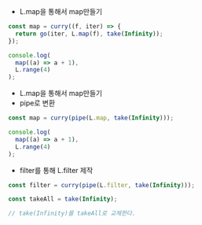 - L.map을 통해서 map만들기

```javascript
const map = curry((f, iter) => {
  return go(iter, L.map(f), take(Infinity));
});

console.log(
  map((a) => a + 1),
  L.range(4)
);
```

- L.map을 통해서 map만들기
- pipe로 변환

```javascript
const map = curry(pipe(L.map, take(Infinity)));

console.log(
  map((a) => a + 1),
  L.range(4)
);
```

- filter를 통해 L.filter 제작

```javascript
const filter = curry(pipe(L.filter, take(Infinity)));
```

```javascript
const takeAll = take(Infinity);

// take(Infinity)를 takeAll로 교체한다.
```
